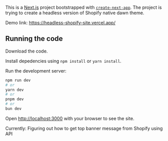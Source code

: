 This is a [Next.js](https://nextjs.org/) project bootstrapped with [`create-next-app`](https://github.com/vercel/next.js/tree/canary/packages/create-next-app). The project is trying to create a headless version of Shopify native dawn theme.

Demo link: https://headless-shopify-site.vercel.app/

## Running the code

Download the code.

Install depedencies using `npm install` or `yarn install`.

Run the development server:

```bash
npm run dev
# or
yarn dev
# or
pnpm dev
# or
bun dev
```

Open [http://localhost:3000](http://localhost:3000) with your browser to see the site.

Currently: Figuring out how to get top banner message from Shopify using API